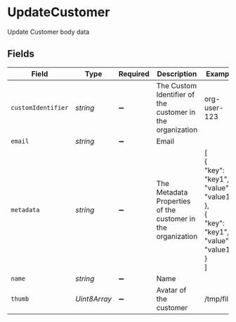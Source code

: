 # UpdateCustomer

Update Customer body data


## Fields

| Field                                                                          | Type                                                                           | Required                                                                       | Description                                                                    | Example                                                                        |
| ------------------------------------------------------------------------------ | ------------------------------------------------------------------------------ | ------------------------------------------------------------------------------ | ------------------------------------------------------------------------------ | ------------------------------------------------------------------------------ |
| `customIdentifier`                                                             | *string*                                                                       | :heavy_minus_sign:                                                             | The Custom Identifier of the customer in the organization                      | org-user-123                                                                   |
| `email`                                                                        | *string*                                                                       | :heavy_minus_sign:                                                             | Email                                                                          |                                                                                |
| `metadata`                                                                     | *string*                                                                       | :heavy_minus_sign:                                                             | The Metadata Properties of the customer in the organization                    | [<br/>{<br/>"key": "key1",<br/>"value": "value1"<br/>},<br/>{<br/>"key": "key1",<br/>"value": "value1"<br/>}<br/>] |
| `name`                                                                         | *string*                                                                       | :heavy_minus_sign:                                                             | Name                                                                           |                                                                                |
| `thumb`                                                                        | *Uint8Array*                                                                   | :heavy_minus_sign:                                                             | Avatar of the customer                                                         | /tmp/file1                                                                     |